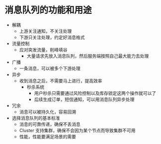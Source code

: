 # 消息队列的功能和用途

- 解耦
  - 上游关注通知，不关注处理
  - 下游只关注处理，约定好消息格式
- 流量控制
  - 应对突发流量，削峰填谷
    - 大量请求先放入消息队列，然后服务端按照自己最大能力去处理
- 广播
  - 一条消息，可以被多个下游处理
- 异步
  - 收到消息之后，不需要马上进行，提高效率
    - 秒杀系统
      - 用户秒杀只需要通过风险控制以及库存锁定这两个操作就可以了
      - 后续生成订单，短信通知，可以用消息队列异步处理
- 冗余
  - 消息可以被持久化，容易回溯
- 选择消息队列的基本标准
  - 消息的可靠传递，确保不丢消息
  - Cluster 支持集群，确保不会因为某个节点而导致集群不可用
  - 性能，性能要满足场景的需要